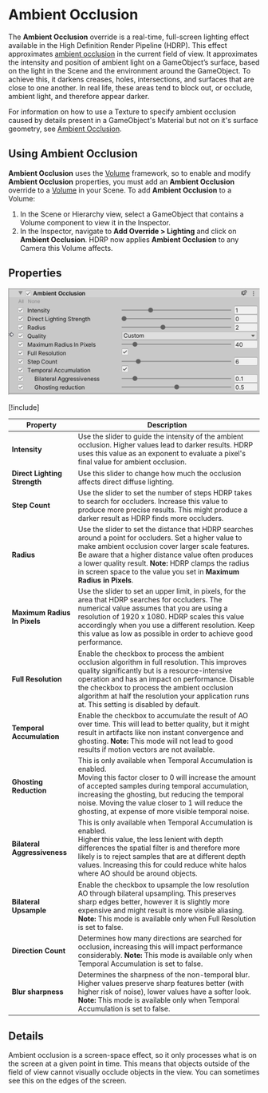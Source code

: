 # Ambient Occlusion

The **Ambient Occlusion** override is a real-time, full-screen lighting effect available in the High Definition Render Pipeline (HDRP). This effect approximates [ambient occlusion](https://en.wikipedia.org/wiki/Ambient_occlusion) in the current field of view. It approximates the intensity and position of ambient light on a GameObject’s surface, based on the light in the Scene and the environment around the GameObject. To achieve this, it darkens creases, holes, intersections, and surfaces that are close to one another. In real life, these areas tend to block out, or occlude, ambient light, and therefore appear darker.

For information on how to use a Texture to specify ambient occlusion caused by details present in a GameObject's Material but not on it's surface geometry, see [Ambient Occlusion](Ambient-Occlusion.md).

## Using Ambient Occlusion

**Ambient Occlusion** uses the [Volume](Volumes.md) framework, so to enable and modify **Ambient Occlusion** properties, you must add an **Ambient Occlusion** override to a [Volume](Volumes.md) in your Scene. To add **Ambient Occlusion** to a Volume:

1. In the Scene or Hierarchy view, select a GameObject that contains a Volume component to view it in the Inspector.
2. In the Inspector, navigate to **Add Override > Lighting** and click on **Ambient Occlusion**. 
   HDRP now applies **Ambient Occlusion** to any Camera this Volume affects.

## Properties

![](Images/OverrideAmbientOcclusion1.png)

[!include[](snippets/Volume-Override-Enable-Properties.md)]

| **Property**                 | **Description**                                              |
| ---------------------------- | ------------------------------------------------------------ |
| **Intensity**                | Use the slider to guide the intensity of the ambient occlusion. Higher values lead to darker results. HDRP uses this value as an exponent to evaluate a pixel's final value for ambient occlusion. |
| **Direct Lighting Strength** | Use this slider to change how much the occlusion affects direct diffuse lighting. |
| **Step Count**               | Use the slider to set the number of steps HDRP takes to search for occluders. Increase this value to produce more precise results. This might produce a darker result as HDRP finds more occluders. |
| **Radius**                   | Use the slider to set the distance that HDRP searches around a point for occluders. Set a higher value to make ambient occlusion cover larger scale features. Be aware that a higher distance value often produces a lower quality result. **Note:** HDRP clamps the radius in screen space to the value you set in **Maximum Radius in Pixels**. |
| **Maximum Radius In Pixels** | Use the slider to set an upper limit, in pixels, for the area that HDRP searches for occluders. The numerical value assumes that you are using a resolution of 1920 x 1080. HDRP scales this value accordingly when you use a different resolution.  Keep this value as low as possible in order to achieve good performance. |
| **Full Resolution**          | Enable the checkbox to process the ambient occlusion algorithm in full resolution. This improves quality significantly but is a resource-intensive operation and has an impact on performance. Disable the checkbox to process the ambient occlusion algorithm at half the resolution your application runs at. This setting is disabled by default. |
| **Temporal Accumulation**    | Enable the checkbox to accumulate the result of AO over time. This will lead to better quality, but it might result in artifacts like non instant convergence and ghosting. **Note:** This mode will not lead to good results if motion vectors are not available. |
| **Ghosting Reduction**       | This is only available when Temporal Accumulation is enabled.<br />Moving this factor closer to 0 will increase the amount of accepted samples during temporal accumulation, increasing the ghosting, but reducing the temporal noise. Moving the value closer to 1 will reduce the ghosting, at expense of more visible temporal noise. |
| **Bilateral Aggressiveness** | This is only available when Temporal Accumulation is enabled.<br />Higher this value, the less lenient with depth differences the spatial filter is and therefore more likely is to reject samples that are at different depth values. Increasing this for could reduce white halos where AO should be around objects. |
| **Bilateral Upsample**       | Enable the checkbox to upsample the low resolution AO through bilateral upsampling. This preserves sharp edges better, however it is slightly more expensive and might result is more visible aliasing.  **Note:** This mode is available only when Full Resolution is set to false. |
| **Direction Count**       | Determines how many directions are searched for occlusion, increasing this will impact performance considerably.  **Note:** This mode is available only when Temporal Accumulation is set to false. |
| **Blur sharpness**       | Determines the sharpness of the non-temporal blur. Higher values preserve sharp features better (with higher risk of noise), lower values have a softer look. **Note:** This mode is available only when Temporal Accumulation is set to false. |


## Details

Ambient occlusion is a screen-space effect, so it only processes what is on the screen at a given point in time. This means that objects outside of the field of view cannot visually occlude objects in the view. You can sometimes see this on the edges of the screen.
